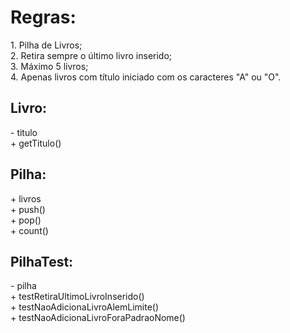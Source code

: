 <h1> Regras: </h1>
<p> 1. Pilha de Livros; <br>
2. Retira sempre o último livro inserido; <br>
3. Máximo 5 livros; <br>
4. Apenas livros com título iniciado com os caracteres "A" ou "O". </p>

<h2>Livro:</h2>
<p> - titulo<br>
+ getTitulo() </p>


<h2>Pilha:</h2>
<p>+ livros<br>
+ push()<br>
+ pop()<br>
+ count()</p>


<h2>PilhaTest:</h2>
<p>- pilha<br>
+ testRetiraUltimoLivroInserido()<br>
+ testNaoAdicionaLivroAlemLimite()<br>
+ testNaoAdicionaLivroForaPadraoNome()</p>

